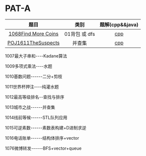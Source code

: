 # PAT-A
|题目|类别|题解(cpp&&java)|
|:----:|:----:|:----:|
|[1068Find More Coins](https://www.patest.cn/contests/pat-a-practise/1068)|01背包 或 dfs|[cpp](https://blog.csdn.net/m0_38024592/article/details/80161262)|
|[POJ1611TheSuspects](http://poj.org/problem?id=1611)|并查集|[cpp](https://blog.csdn.net/tiantangrenjian/article/details/7084609)|


1007最大子串和----Kadane算法

1009多项式乘法----水题

1010基数问题------二分+剪枝

1011世界杯押注----纯灌水题

1012最高等级排名--查找与排序

1013城市之战------并查集

1014线前等候------STL队列应用

1015可逆素数------素数表构建+D进制求逆

1016电话账单------结构体排序+vector

1076微博转发------BFS+vector+queue



